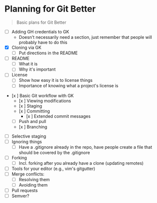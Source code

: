 # Planning for Git Better

>Basic plans for Git Better 

- [  ] Adding GH credentials to GK
  - Doesn't necessarily need a section, just remember that people will probably
  have to do this
- [x] Cloning via GK
  - [  ] Put directions in the README
- [  ] README
  - [  ] What it is
  - [  ] Why it's important
- [  ] License
  - [  ] Show how easy it is to license things
  - [  ] Importance of knowing what a project's license is
- [x  ] Basic Git workflow with GK
  - [x  ] Viewing modifications
  - [x  ] Staging
  - [x  ] Committing
    - [x  ] Extended commit messages
  - [  ] Push and pull
  - [x  ] Branching
- [  ] Selective staging
- [  ] Ignoring things
  - [  ] Have a .gitignore already in the repo, have people create a file that
  should be covered by the .gitignore
- [  ] Forking
  - [  ] Incl. forking after you already have a clone (updating remotes)
- [  ] Tools for your editor (e.g., vim's gitgutter)
- [  ] Merge conflicts:
  - [  ] Resolving them
  - [  ] Avoiding them
- [  ] Pull requests
- [  ] Semver?
